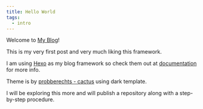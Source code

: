 ```yaml
---
title: Hello World
tags:
  - intro
---
```


Welcome to [My Blog](https://blog.alisongaleon.com/)!

This is my very first post and very much liking this framework.

I am using [Hexo](https://hexo.io/) as my blog framework so check them out at [documentation](https://hexo.io/docs/) for more info.

Theme is by [probberechts - cactus](https://github.com/probberechts/hexo-theme-cactus) using dark template.

I will be exploring this more and will publish a repository along with a step-by-step procedure.
